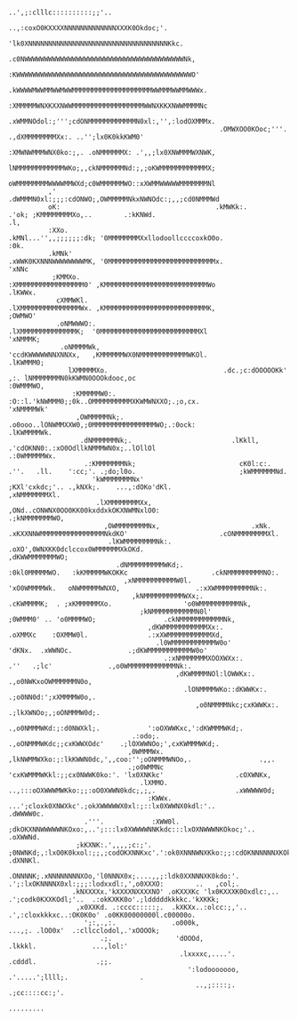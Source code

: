                                                                                                                                                                                                                   
                                                                                                                                                                                                                  
                                                                                                                                                                                                                  
                                                                                                                                                                                                                  
                                                                                                                                                                                                                  
                                                                                                                                                                                                                  
                                                                                                                                                                                                                  
                                                                                                                                                                                                                  
                                                                                                                                                                                                                  
                                                                                                                                                                                                                  
                                                                                                                                                                                                                  
                                                                                                                                                                                                                  
                                                                                                                                                                                                                  
                                                                      ..',;:clllc::::::::::;;'..                                                                                                                  
                                                               ..,:coxO0KXXXXNNNNNNNNNNNNNXXXK0Okdoc;'.                                                                                                           
                                                             'lk0XNNNNNNNNNNNNNNNNNNNNNNNNNNNNNNNNNNNKkc.                                                                                                         
                                                           .c0NWWWWWWWWWWWWWWWWWWWWWWWWWWWWWWWWWWWWWWWWNk,                                                                                                        
                                                           :KWWWWWWWWWWWWWWWWWWWWWWWWWWWWWWWWWWWWWWWWWWWWO'                                                                                                       
                                                          .kWWWWMWWMMWWMWWMMMMMMMMMMMMMMMMMMMMWWMMMWWMMWWWx.                                                                                                      
                                                          :XMMMMMWNXKXXNWWMMMMMMMMMMMMMMMMMMWWNXKKXNWWMMMMNc                                                                                                      
                                                         .xWMMNOdol:;''';cdONMMMMMMMMMMMMN0xl:,'',:lodOXMMMx.                                                                                                     
                                                         .OMWXOO0KOoc;'''. .,dXMMMMMMMMXx:. ..'';lx0K0kkKWM0'                                                                                                     
                                                         :XMWNWMMMWNX0ko:;,. .oNMMMMMMX: .',,;lx0XNWMMMWXNWK,                                                                                                     
                                                         lNMMMMMMMMMMMMWKo;,,ckNMMMMMMNd:;,;oKWMMMMMMMMMMMMX;                                                                                                     
                                                         oWMMMMMMMMWWWWMMWXd;c0WMMMMMMWO::xXWMMWWWWWMMMMMMMNl                                                                                                     
              ,'                                        .dWMMMN0xl:;;;:cdONWO;,OWMMMMMNkxNWNOdc:;,,;cd0NMMMWd                                                                                                     
              oK:                                       .kMWKk:.         .'ok; ;KMMMMMMMMXo,..        .:kKNWd.                                       .l,                                                          
              :XXo.                                     .kMNl...'',,;;;;;;:dk; '0MMMMMMMMXxllodoollccccoxkO0o.                                      :0k.                                                          
              .kMNk'                                    .xWWK0KXNNNWWWWWWWWMK, '0MMMMMMMMMMMMMMMMMMMMMMMMMMMx.                                    'xNNc                                                           
               ;KMMXo.                                   :XMMMMMMMMMMMMMMMMM0' ,KMMMMMMMMMMMMMMMMMMMMMMMMMMWo                                   .lKWWx.                                                           
                cXMMWKl.                                 .lXMMMMMMMMMMMMMMMWx. ,KMMMMMMMMMMMMMMMMMMMMMMMMMMK,                                  ;OWMWO'                                                            
                .oNMWWWO:.                                .lXMMMMMMMMMMMMMMK;  '0MMMMMMMMMMMMMMMMMMMMMMMMMXl                                 'xNMMMK;                                                             
                 .oNMMMMWk,                               'ccdKWWWWWNNXNNXx,   ,KMMMMMMWX0NMMMMMMMMMMMMWKOl.                               .lKWMMM0;                                                              
                   lXMMMMMXo.                             .dc.;c:dOOOOOKk' ,:. lNMMMMMMMN0kKWMN0OOOkdooc,oc                               :0WMMMWO,                                                               
                    :KMMMMMW0:.                            :O::l.'kNWMMM0;;0k..OMMMMMMMMMMXKWMWNXXO;.;o,cx.                             'xNMMMMWk'                                                                
                     ,OWMMMMMNk;.                          .o0ooo..lONWMMXXW0,;0MMMMMMMMMMMMMMMMWO;.:0ock:                            .lKWMMMMWk.                                                                 
                      .dNMMMMMMNk;.                         .lKkll, .'cdOKNN0:.:xO0OdllkNMMMWN0x;..lOllOl                           .:0WMMMMMWx.                                                                  
                       .:KMMMMMMMNk;                          cK0l:c:.   .''.   .ll.    ':cc;'. .;do;l0o.                          ;kWMMMMMMNd.                                                                   
                         'kWMMMMMMMNx'                         ;KXl'cxkdc;'.. .,kNXk;.    ...,:dOKo'dKl.                         ,xNMMMMMMMXl.                                                                    
                          .lXMMMMMMMMXx,                        ,ONd..cONWNX0OO0KK00kxddxkOKXNWMNxlO0:                        .;kNMMMMMMMWO,                                                                      
                            ,OWMMMMMMMMNx,                       .xNk. .xKXXNNWMMMMMMMMMMMMMMMMNkdKO'                       .cONMMMMMMMMXl.                                                                       
                             .lKWMMMMMMMMNk:.                     .oXO',0WNXKK0dclccox0WMMMMMMXkOKd.                      ,dKWWMMMMMMMWO;                                                                         
                               .dNMMMMMMMMMWKd;.                    :0kl0MMMMMWO.   :kKMMMMMWKOKKc                     .ckNMMMMMMMMMNO:.                                                                          
                                 ,xNMMMMMMMMMMW0l.                   'xO0WMMMMWk.   oNWMMMMMWNXO,                   .:xXWMMMMMMMMMNk:.                                                                            
                                   ,kNMMMMMMMMMMWXx;.                 .cKWMMMMK;  . ;xKMMMMMMXo.                  'o0WMMMMMMMMMMNk,                                                                               
                                     ;kNMMMMMMMMMMMN0l'                 ;0WMMM0' .. 'o0MMMMWO;                 .ckNMMMMMMMMMMMNk,                                                                                 
                                       ,dKWMMMMMMMMMMMXx:.               .oXMMXc    :OXMMW0l.               .:xXWMMMMMMMMMMMXd,                                                                                   
                                         .l0WMMMMMMMMMMMW0o'               'dKNx.  .xWWNOc.              .;dKWMMMMMMMMMMMW0o'                                                                                     
                                           .:xNMMMMMMMXOOXWXx:.              .''   .;lc'              .,o0WMMMMMMMMMMMMNk:.                                                                                       
                                              ,dKWMMMMNOl:lOWWKx:.                                 .,o0NWKxoOWMMMMMMN0o,                                                                                          
                                                .lONMMMMWKo::dKWWKx:.                           .;o0NN0d:';xXMMMMW0o,.                                                                                            
                                                   ,o0NMMMMNkc;cxKWWKx:.                    .;lkXWNOo;,;oONMMMW0d;.                                                                                               
                                                     .,o0NMMMWKd:;:d0NWXkl;.            ':oOXWWKxc,':dKWMMMWKd;.                                                                                                  
                                   .:odo;.              .,oONMMMWKdc;;cxKWWXOdc'    .;lOXWWNOo;',cxKWMMMWKd;.                                                                                                     
                                  ,0WMMMWx.                 ,lkNWMMWXko:;:lkKWWN0dc,',,coo:'';oONMMMWNOo,.                 .,,.                                                                                   
                                  .;o0WMMNc                    'cxKWMMMWKkl:;;cx0NWWK0ko:'. 'lx0XNKkc'                  .cOXWNKx,                                                                                 
                                     .lXMMO.                  ..,:::oOXWWWMWKko:;;:oO0XWWN0kdc;,;,.                    .xWWWWW0d;                                                                                 
                                       :KWWx.       ...';cloxk0XNWXkc'.;okXWWWWWX0xl:;::lx0XWWNX0kdl:'..              .dWWWW0c.                                                                                   
                       .'''.            :XWW0l.  ;dkOKXNNWWWWWNKOxo:,..';:::lx0XWWWWNNKkdc:::lxOXNWWWNKOkoc;'..      .oXWWNd.                                                                                     
                     ;kKXNK:.',,,,;c:;'. ;0NWNKd;,:lxO0K0kxol:;;,;codOKXNNKxc'.':ok0XNNNWNXKko:;;:cdOKNNNNNNXKOkd:. .dXNNKl.                                                                                      
                    .ONNNNK;.xNNNNNNNNXOo,'l0NNNX0x;....,,;:ldk0XXNNNXK0kdo:'.     .';:lxOKNNNNX0xl:;;;:lodxxdl:,',o0XXXO:        ..   ,col;.                                                                     
                    .kNXXXXx.'kXXXXNXXXXNO' .oKXXXKc 'lx0KXXXK0Oxdlc:,..                 .';codk0KXXKOdl;'..  .:okKXKK0o'.;ldddddkkkkc.'kXKKk;                                                                    
                     ,x0XXKd. .:cccc:::::;.  .kXKXx..:olcc:;,'..                                .',:cloxkkkxc..:OK0K0o' .o0KK00000000l.c00000o.                                                                   
                       ';:,.,:.              .o000k,                                                    ...,;. .lOO0x'  .:cllcclodol,.'xOOOOk;                                                                    
                           .;.                'dOOOd,                                                          .lkkkl.              ...,lol:'                                                                     
                                               .lxxxxc,....'.                                                 .cdddl.               .;;.                                                                          
                                                 ':lodooooooo,                                       .'.....';llll;.                  .                                                                           
                                                   ..,;::::;.                                       .;cc::::cc:;'.                                                                                                
                                                                                                      .........                                                                                                   
